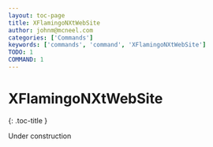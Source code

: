 ```yaml
---
layout: toc-page
title: XFlamingoNXtWebSite
author: johnm@mcneel.com
categories: ['Commands']
keywords: ['commands', 'command', 'XFlamingoNXtWebSite']
TODO: 1
COMMAND: 1
---
```



# XFlamingoNXtWebSite
{: .toc-title }

Under construction
